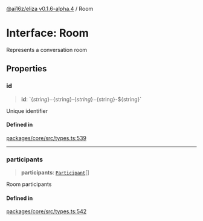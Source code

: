 [@ai16z/eliza v0.1.6-alpha.4](../index.md) / Room

# Interface: Room

Represents a conversation room

## Properties

### id

> **id**: \`$\{string\}-$\{string\}-$\{string\}-$\{string\}-$\{string\}\`

Unique identifier

#### Defined in

[packages/core/src/types.ts:539](https://github.com/IkigaiLabsETH/eliza/blob/main/packages/core/src/types.ts#L539)

***

### participants

> **participants**: [`Participant`](Participant.md)[]

Room participants

#### Defined in

[packages/core/src/types.ts:542](https://github.com/IkigaiLabsETH/eliza/blob/main/packages/core/src/types.ts#L542)
